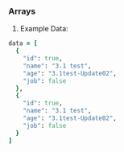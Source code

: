 ### Arrays

1. Example Data:

```ruby
data = [
  {
    "id": true,
    "name": "3.1 test",
    "age": "3.1test-Update02",
    "job": false
  },
  {
    "id": true,
    "name": "3.1 test",
    "age": "3.1test-Update02",
    "job": false
  }
]
```
